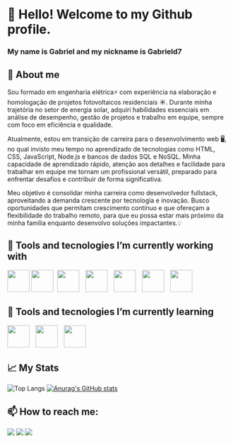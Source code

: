 # 👋 Hello! Welcome to my Github profile.
### My name is Gabriel and my nickname is Gabrield7

## 💬 About me

Sou formado em engenharia elétrica⚡ com experiência na elaboração e homologação de projetos fotovoltaicos residenciais ☀️. Durante minha trajetória no setor de energia solar, adquiri habilidades essenciais em análise de desempenho, gestão de projetos e trabalho em equipe, sempre com foco em eficiência e qualidade.

Atualmente, estou em transição de carreira para o desenvolvimento web 🖥️, no qual invisto meu tempo no aprendizado de tecnologias como HTML, CSS, JavaScript, Node.js e bancos de dados SQL e NoSQL. Minha capacidade de aprendizado rápido, atenção aos detalhes e facilidade para trabalhar em equipe me tornam um profissional versátil, preparado para enfrentar desafios e contribuir de forma significativa.

Meu objetivo é consolidar minha carreira como desenvolvedor fullstack, aproveitando a demanda crescente por tecnologia e inovação. Busco oportunidades que permitam crescimento contínuo e que ofereçam a flexibilidade do trabalho remoto, para que eu possa estar mais próximo da minha família enquanto desenvolvo soluções impactantes.💡


## 🔭 Tools and tecnologies I’m currently working with

<link rel="stylesheet" type='text/css' href="https://cdn.jsdelivr.net/gh/devicons/devicon@latest/devicon.min.css" />

<p>
  <img src="https://cdn.jsdelivr.net/gh/devicons/devicon@latest/icons/html5/html5-plain-wordmark.svg" height=50 style="margin-right: 0px;">
  <img src="https://cdn.jsdelivr.net/gh/devicons/devicon@latest/icons/css3/css3-plain-wordmark.svg" height=50 style="margin-right: 5px;">
  <img src="https://cdn.jsdelivr.net/gh/devicons/devicon@latest/icons/javascript/javascript-plain.svg" height=50 style="margin-right
: 10px;">
  <img src="https://cdn.jsdelivr.net/gh/devicons/devicon@latest/icons/git/git-plain-wordmark.svg" height=50 style="margin-right: 10px;">
  <img src="https://cdn.jsdelivr.net/gh/devicons/devicon@latest/icons/github/github-original-wordmark.svg" height=50 style="margin-right: 10px;">
  <img src="https://cdn.jsdelivr.net/gh/devicons/devicon@latest/icons/nodejs/nodejs-plain-wordmark.svg" height=50 style="margin-right: 10px;">
  <img src="https://cdn.jsdelivr.net/gh/devicons/devicon@latest/icons/mongodb/mongodb-plain-wordmark.svg" height=50>
</p>

## 🌱 Tools and tecnologies I’m currently learning
<p>
  <img src="https://cdn.jsdelivr.net/gh/devicons/devicon@latest/icons/docker/docker-plain-wordmark.svg" height=50 style="margin-right: 10px;">
  <img src="https://cdn.jsdelivr.net/gh/devicons/devicon@latest/icons/react/react-original-wordmark.svg" height=50 style="margin-right: 10px;">
  <img src="https://cdn.jsdelivr.net/gh/devicons/devicon@latest/icons/postgresql/postgresql-plain-wordmark.svg" height=50 style="margin-right: 10px;">
</p>
          

## 📈 My Stats

![Top Langs](https://github-readme-stats.vercel.app/api/top-langs/?username=Gabrield7&layout=compact)
[![Anurag's GitHub stats](https://github-readme-stats.vercel.app/api?username=Gabrield7)](https://github.com/anuraghazra/github-readme-stats)


## 📫 How to reach me:

<div>
<a href="https://www.linkedin.com/in/gabriel-dln/" target="_blank"><img loading="lazy" src="https://img.shields.io/badge/-LinkedIn-%230077B5?style=for-the-badge&logo=linkedin&logoColor=white" target="_blank"></a>   
<a href = "gabrieldantas503@gmail.com"><img loading="lazy" src="https://img.shields.io/badge/Gmail-D14836?style=for-the-badge&logo=gmail&logoColor=white" target="_blank"></a>
<a href="https://www.instagram.com/_gab.dn/" target="_blank"><img loading="lazy" src="https://img.shields.io/badge/-Instagram-%23E4405F?style=for-the-badge&logo=instagram&logoColor=white" target="_blank"></a>
</div>
